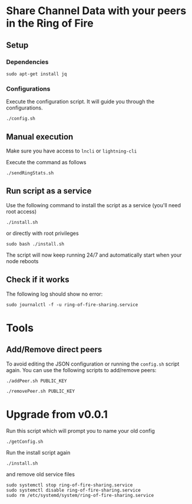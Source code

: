 # Share Channel Data with your peers in the Ring of Fire

## Setup

### Dependencies

`sudo apt-get install jq`

### Configurations 
Execute the configuration script. It will guide you through the configurations.

`./config.sh`

## Manual execution

Make sure you have access to `lncli` or `lightning-cli`

Execute the command as follows

`./sendRingStats.sh`

## Run script as a service

Use the following command to install the script as a service (you'll need root access)

`./install.sh`

or directly with root privileges

`sudo bash ./install.sh`

The script will now keep running 24/7 and automatically start when your node reboots


## Check if it works

The following log should show no error:

`sudo journalctl -f -u ring-of-fire-sharing.service`


# Tools

## Add/Remove direct peers
To avoid editing the JSON configuration or running the `config.sh` script again. You can use the following scripts to add/remove peers:

`./addPeer.sh PUBLIC_KEY`

`./removePeer.sh PUBLIC_KEY`


# Upgrade from v0.0.1

Run this script which will prompt you to name your old config

`./getConfig.sh`

Run the install script again

`./install.sh`

and remove old service files

```
sudo systemctl stop ring-of-fire-sharing.service
sudo systemctl disable ring-of-fire-sharing.service
sudo rm /etc/systemd/system/ring-of-fire-sharing.service
```